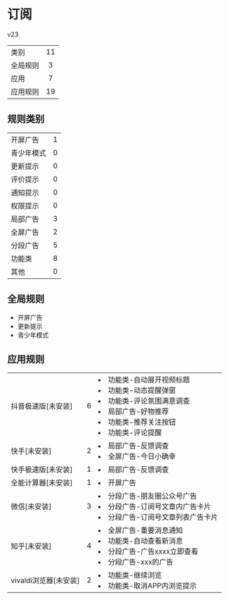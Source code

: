 # 订阅

v23

|||
| - |:-:|
|类别|11|
|全局规则|3|
|应用|7|
|应用规则|19|

## 规则类别

|||
| - |:-:|
|开屏广告|1|
|青少年模式|0|
|更新提示|0|
|评价提示|0|
|通知提示|0|
|权限提示|0|
|局部广告|3|
|全屏广告|2|
|分段广告|5|
|功能类|8|
|其他|0|

## 全局规则

- 开屏广告
- 更新提示
- 青少年模式

## 应用规则

||||
| - |:-:|-|
|抖音极速版[未安装]|6|<li>功能类-自动展开视频标题<li>功能类-动态提醒弹窗<li>功能类-评论氛围满意调查<li>局部广告-好物推荐<li>功能类-推荐关注按钮<li>功能类-评论提醒|
|快手[未安装]|2|<li>局部广告-反馈调查<li>全屏广告-今日小确幸|
|快手极速版[未安装]|1|<li>局部广告-反馈调查|
|全能计算器[未安装]|1|<li>开屏广告|
|微信[未安装]|3|<li>分段广告-朋友圈公众号广告<li>分段广告-订阅号文章内广告卡片<li>分段广告-订阅号文章列表广告卡片|
|知乎[未安装]|4|<li>全屏广告-重要消息通知<li>功能类-自动查看新消息<li>分段广告-广告xxxx立即查看<li>分段广告-xxx的广告|
|vivaldi浏览器[未安装]|2|<li>功能类-继续浏览<li>功能类-取消APP内浏览提示|
